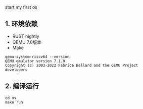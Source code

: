 start my first os

## 1. 环境依赖
- RUST nightly
- QEMU 7.0版本
- Make
```text
qemu-system-riscv64 --version
QEMU emulator version 7.1.0
Copyright (c) 2003-2022 Fabrice Bellard and the QEMU Project developers
```

## 2. 编译运行
```shell
cd os
make run
```
